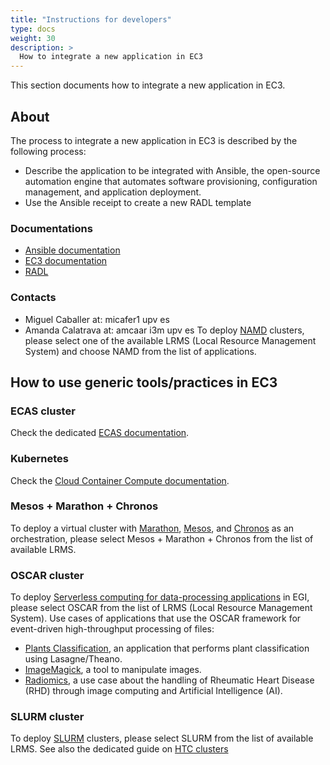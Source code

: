 ```yaml
---
title: "Instructions for developers"
type: docs
weight: 30
description: >
  How to integrate a new application in EC3
---
```


This section documents how to integrate a new application in EC3.


## About

The process to integrate a new application in EC3 is described by the 
following process:

* Describe the application to be integrated with Ansible, the open-source 
  automation engine that automates software provisioning, configuration 
  management, and application deployment.
* Use the Ansible receipt to create a new RADL template

### Documentations
* [Ansible documentation](http://docs.ansible.com/)
* [EC3 documentation](http://ec3.readthedocs.io/en/devel/templates.html)
* [RADL](https://github.com/grycap/ec3/tree/master/templates)

### Contacts
* Miguel Caballer at: micafer1 <at> upv <dot> es
* Amanda Calatrava at: amcaar <at> i3m <dot> upv <dot> es
To deploy [NAMD](https://www.ks.uiuc.edu/Research/namd/) clusters, please
select one of the available LRMS (Local Resource Management System) and
choose NAMD from the list of applications.

## How to use generic tools/practices in EC3

### ECAS cluster

Check the dedicated [ECAS documentation](./ecas/).

### Kubernetes

Check the
[Cloud Container Compute documentation](../../../cloud-container-compute).

### Mesos + Marathon + Chronos

To deploy a virtual cluster with
[Marathon](https://mesosphere.github.io/marathon/),
[Mesos](http://mesos.apache.org/), and
[Chronos](https://mesos.github.io/chronos/) as an orchestration,
please select Mesos + Marathon + Chronos from the list of available LRMS.

### OSCAR cluster

To deploy
[Serverless computing for data-processing applications](https://www.egi.eu/about/newsletters/serverless-computing-for-data-processing-applications-in-egi/)
in EGI, please select OSCAR from the list of LRMS (Local Resource Management
System). Use cases of applications that use the OSCAR framework for
event-driven high-throughput processing of files:

* [Plants Classification](https://github.com/indigo-dc/plant-classification-theano),
  an application that performs plant classification using Lasagne/Theano.
* [ImageMagick](https://www.imagemagick.org/), a tool to manipulate images.
* [Radiomics](https://github.com/eubr-atmosphere/radiomics), a use case about
  the handling of Rheumatic Heart Disease (RHD) through image computing and
  Artificial Intelligence (AI).

### SLURM cluster

To deploy [SLURM](https://slurm.schedmd.com/documentation.html) clusters,
please select SLURM from the list of available LRMS.
See also the dedicated guide on [HTC clusters](./htc/)
